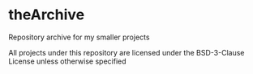 # theArchive
Repository archive for my smaller projects

All projects under this repository are licensed under the BSD-3-Clause License unless otherwise specified
